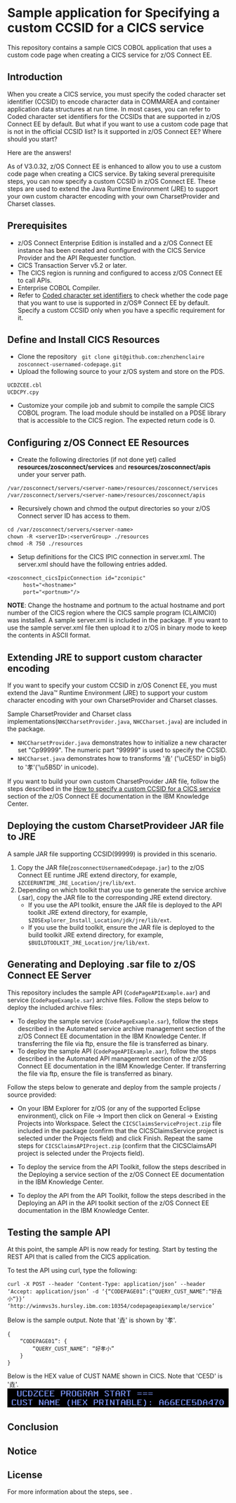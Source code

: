 # Sample application for Specifying a custom CCSID for a CICS service

This repository contains a sample CICS COBOL application that uses a custom code page when creating a CICS service for z/OS Connect EE. 

## Introduction
When you create a CICS service, you must specify the coded character set identifier (CCSID) to encode character data in COMMAREA and container application data structures at run time. In most cases, you can refer to Coded character set identifiers for the CCSIDs that are supported in z/OS Connect EE by default. But what if you want to use a custom code page that is not in the official CCSID list? Is it supported in z/OS Connect EE? Where should you start?

Here are the answers!

As of V3.0.32, z/OS Connect EE is enhanced to allow you to use a custom code page when creating a CICS service. By taking several prerequisite steps, you can now specify a custom CCSID in z/OS Connect EE. These steps are used to extend the Java Runtime Environment (JRE) to support your own custom character encoding with your own CharsetProvider and Charset classes.

## Prerequisites
- z/OS Connect Enterprise Edition is installed and a z/OS Connect EE instance has been created and configured with the CICS Service Provider and the API Requester function.
- CICS Transaction Server v5.2 or later.
- The CICS region is running and configured to access z/OS Connect EE to call APIs.
- Enterprise COBOL Compiler.
- Refer to [Coded character set identifiers](https://www-03preprod.ibm.com/support/knowledgecenter/SS4SVW_E29022/designing/ccsid_list.html) to check whether the code page that you want to use is supported in z/OS® Connect EE by default. Specify a custom CCSID only when you have a specific requirement for it.

## Define and Install CICS Resources 
- Clone the repository ``` git clone git@github.com:zhenzhenclaire zosconnect-usernamed-codepage.git```
- Upload the following source to your z/OS system and store on the PDS.
```
UCDZCEE.cbl
UCDCPY.cpy
```

- Customize your compile job and submit to compile the sample CICS COBOL program. The load module should be installed on a PDSE library that is accessible to the CICS region. The expected return code is 0.

## Configuring z/OS Connect EE Resources
- Create the following directories (if not done yet) called **resources/zosconnect/services** and **resources/zosconnect/apis** under your server path.

```shell
/var/zosconnect/servers/<server-name>/resources/zosconnect/services
/var/zosconnect/servers/<server-name>/resources/zosconnect/apis
```

- Recursively chown and chmod the output directories so your z/OS Connect server ID has access to them.
```shell
cd /var/zosconnect/servers/<server-name>
chown -R <serverID>:<serverGroup> ./resources
chmod -R 750 ./resources
```

- Setup definitions for the CICS IPIC connection in server.xml. The server.xml should have the following entries added.
```shell
<zosconnect_cicsIpicConnection id="zconipic"
	 host="<hostname>"
	 port="<portnum>"/>
```

**NOTE**: Change the hostname and portnum to the actual hostname and port number of the CICS region where the CICS sample program (CLAIMCI0) was installed. A sample server.xml is included in the package. If you want to use the sample server.xml file then upload it to z/OS in binary mode to keep the contents in ASCII format.

## Extending JRE to support custom character encoding
If you want to specify your custom CCSID in z/OS Conenct EE, you must extend the Java™ Runtime Environment (JRE) to support your custom character encoding with your own CharsetProvider and Charset classes. 

Sample CharsetProvider and Charset class implementations(```NHCCharsetProvider.java```, ```NHCCharset.java```) are included in the package. 
- ```NHCCharsetProvider.java``` demonstrates how to initialize a new character set "Cp99999". The numeric part "99999" is used to specify the CCSID.
- ```NHCCharset.java``` demonstrates how to transforms '垚' ('\uCE5D' in big5) to '孝'('\u5B5D' in unicode).

If you want to build your own custom CharsetProvider JAR file, follow the steps described in the [How to specify a custom CCSID for a CICS service](https://www-03preprod.ibm.com/support/knowledgecenter/SS4SVW_E29022/designing/specify_custom_ccsid.html) section of the z/OS Connect EE documentation in the IBM Knowledge Center. 

## Deploying the custom CharsetProvideer JAR file to JRE
A sample JAR file supporting CCSID(99999) is provided in this scenario. 
1. Copy the JAR file(```zosconnectUsernamedCodepage.jar```) to the z/OS Connect EE runtime JRE extend directory, for example, ```$ZCEERUNTIME_JRE_Location/jre/lib/ext```.
2. Depending on which toolkit that you use to generate the service archive (.sar), copy the JAR file to the corresponding JRE extend directory.
    - If you use the API toolkit, ensure the JAR file is deployed to the API toolkit JRE extend directory, for example, `$ZOSExplorer_Install_Location/jdk/jre/lib/ext`.
    - If you use the build toolkit, ensure the JAR file is deployed to the build toolkit JRE extend directory, for example, `$BUILDTOOLKIT_JRE_Location/jre/lib/ext`.

## Generating and Deploying .sar file to z/OS Connect EE Server
This repository includes the sample API (```CodePageAPIExample.aar```) and service (```CodePageExample.sar```) archive files.
Follow the steps below to deploy the included archive files:
- To deploy the sample service (```CodePageExample.sar```), follow the steps described in the Automated service archive management section of the z/OS Connect EE documentation in the IBM Knowledge Center. If transferring the file via ftp, ensure the file is transferred as binary.
- To deploy the sample API (```CodePageAPIExample.aar```), follow the steps described in the Automated API management section of the z/OS Connect EE documentation in the IBM Knowledge Center. If transferring the file via ftp, ensure the file is transferred as binary.

Follow the steps below to generate and deploy from the sample projects / source provided:
- On your IBM Explorer for z/OS (or any of the supported Eclipse environment), click on File -> Import then click on General -> Existing Projects into Workspace. Select the ```CICSClaimsServiceProject.zip``` file included in the package (confirm that the CICSClaimsService project is selected under the Projects field) and click Finish. Repeat the same steps for ```CICSClaimsAPIProject.zip``` (confirm that the CICSClaimsAPI project is selected under the Projects field).

- To deploy the service from the API Toolkit, follow the steps described in the Deploying a service section of the z/OS Connect EE documentation in the IBM Knowledge Center.

- To deploy the API from the API Toolkit, follow the steps described in the Deploying an API in the API toolkit section of the z/OS Connect EE documentation in the IBM Knowledge Center.

## Testing the sample API
At this point, the sample API is now ready for testing. Start by testing the REST API that is called from the CICS application.

To test the API using curl, type the following:
```
curl -X POST --header ‘Content-Type: application/json’ --header ‘Accept: application/json’ -d ‘{“CODEPAGE01”:{“QUERY_CUST_NAME”:“好垚小“}}’ ‘http://winmvs3s.hursley.ibm.com:10354/codepageapiexample/service’
```

Below is the sample output. Note that '垚' is shown by '孝'.
```
{
    “CODEPAGE01”: {
        “QUERY_CUST_NAME”: “好孝小”
    }
}
```

Below is the HEX value of CUST NAME shown in CICS. Note that 'CE5D' is '垚'.
![hex](https://github.com/zhenzhenclaire/zosconnect-usernamed-codepage/blob/master/media/HEX.png)
## Conclusion

## Notice 

## License 


 For more information about the steps,
see .

